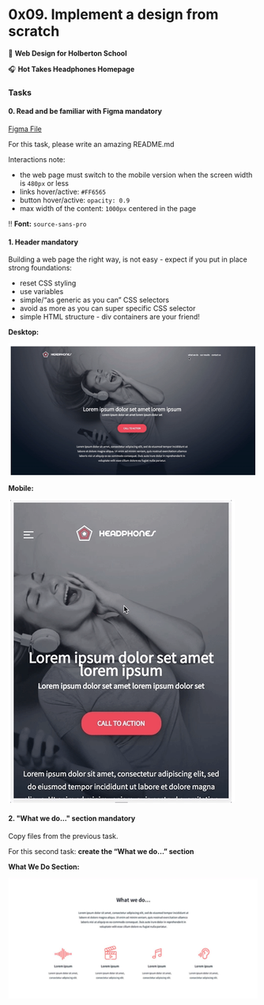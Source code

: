 # 0x09. Implement a design from scratch

:school_satchel: **Web Design for Holberton School**

:headphones: **Hot Takes Headphones Homepage**

### Tasks

#### 0. Read and be familiar with Figma mandatory
[Figma File](https://intranet.hbtn.io/rltoken/NxsDNicWs5KSlsR94kt52A)

For this task, please write an amazing README.md

Interactions note:
* the web page must switch to the mobile version when the screen width is ```480px``` or less
* links hover/active: ```#FF6565```
* button hover/active: ```opacity: 0.9```
* max width of the content: ```1000px``` centered in the page

:bangbang: **Font:** ```source-sans-pro```

#### 1. Header mandatory
Building a web page the right way, is not easy - expect if you put in place strong foundations:

* reset CSS styling
* use variables
* simple/“as generic as you can” CSS selectors
* avoid as more as you can super specific CSS selector
* simple HTML structure - div containers are your friend!

**Desktop:**

![Desktop View](/images/desktop_view.png)

**Mobile:**

![Mobile View](/images/mobile_view.png)

#### 2. "What we do..." section mandatory
Copy files from the previous task.

For this second task: **create the “What we do…” section**

**What We Do Section:**

![Section](/images/what_we_do.png)
